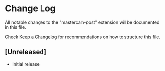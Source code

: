 # Change Log

All notable changes to the "mastercam-post" extension will be documented in this file.

Check [Keep a Changelog](http://keepachangelog.com/) for recommendations on how to structure this file.

## [Unreleased]

- Initial release
